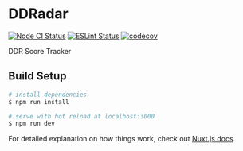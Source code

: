 # DDRadar
[![Node CI Status](https://github.com/ddradar/ddradar/workflows/Node%20CI/badge.svg "Node CI Status")](https://github.com/ddradar/ddradar/actions?query=workflow%3A%22Node+CI%22)
[![ESLint Status](https://github.com/ddradar/ddradar/workflows/ESLint/badge.svg "ESLint Status")](https://github.com/ddradar/ddradar/actions?query=workflow%3AESLint)
[![codecov](https://codecov.io/gh/ddradar/ddradar/branch/master/graph/badge.svg)](https://codecov.io/gh/ddradar/ddradar)

DDR Score Tracker

## Build Setup

``` bash
# install dependencies
$ npm run install

# serve with hot reload at localhost:3000
$ npm run dev
```

For detailed explanation on how things work, check out [Nuxt.js docs](https://nuxtjs.org).
